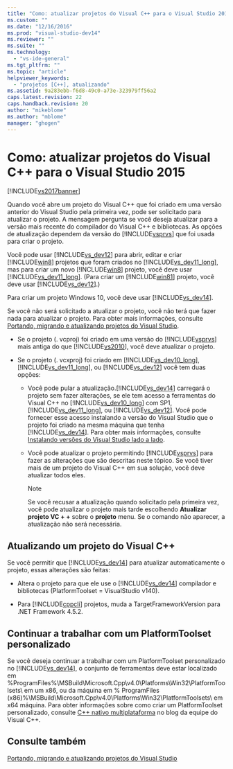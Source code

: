 ```yaml
---
title: "Como: atualizar projetos do Visual C++ para o Visual Studio 2015 | Microsoft Docs"
ms.custom: ""
ms.date: "12/16/2016"
ms.prod: "visual-studio-dev14"
ms.reviewer: ""
ms.suite: ""
ms.technology: 
  - "vs-ide-general"
ms.tgt_pltfrm: ""
ms.topic: "article"
helpviewer_keywords: 
  - "projetos [C++], atualizando"
ms.assetid: 9a283ebb-f6d8-49c0-a73e-323979ff56a2
caps.latest.revision: 22
caps.handback.revision: 20
author: "mikeblome"
ms.author: "mblome"
manager: "ghogen"
---
```

# Como: atualizar projetos do Visual C++ para o Visual Studio 2015
[!INCLUDE[vs2017banner](../code-quality/includes/vs2017banner.md)]

Quando você abre um projeto do Visual C\+\+ que foi criado em uma versão anterior do Visual Studio pela primeira vez, pode ser solicitado para atualizar o projeto. A mensagem pergunta se você deseja atualizar para a versão mais recente do compilador do Visual C\+\+ e bibliotecas. As opções de atualização dependem da versão do [!INCLUDE[vsprvs](../code-quality/includes/vsprvs_md.md)] que foi usada para criar o projeto.  
  
 Você pode usar [!INCLUDE[vs_dev12](../data-tools/includes/vs_dev12_md.md)] para abrir, editar e criar [!INCLUDE[win8](../debugger/includes/win8_md.md)] projetos que foram criados no [!INCLUDE[vs_dev11_long](../data-tools/includes/vs_dev11_long_md.md)], mas para criar um novo [!INCLUDE[win8](../debugger/includes/win8_md.md)] projeto, você deve usar [!INCLUDE[vs_dev11_long](../data-tools/includes/vs_dev11_long_md.md)]. \(Para criar um [!INCLUDE[win81](../debugger/includes/win81_md.md)] projeto, você deve usar [!INCLUDE[vs_dev12](../data-tools/includes/vs_dev12_md.md)].\)  
  
 Para criar um projeto Windows 10, você deve usar [!INCLUDE[vs_dev14](../porting/includes/vs_dev14_md.md)].  
  
 Se você não será solicitado a atualizar o projeto, você não terá que fazer nada para atualizar o projeto. Para obter mais informações, consulte [Portando, migrando e atualizando projetos do Visual Studio](../porting/porting-migrating-and-upgrading-visual-studio-projects.md).  
  
-   Se o projeto \(. vcproj\) foi criado em uma versão do [!INCLUDE[vsprvs](../code-quality/includes/vsprvs_md.md)] mais antiga do que [!INCLUDE[vs2010](../modeling/includes/vs2010_md.md)], você deve atualizar o projeto.  
  
-   Se o projeto \(. vcxproj\) foi criado em [!INCLUDE[vs_dev10_long](../code-quality/includes/vs_dev10_long_md.md)],  [!INCLUDE[vs_dev11_long](../data-tools/includes/vs_dev11_long_md.md)], ou [!INCLUDE[vs_dev12](../data-tools/includes/vs_dev12_md.md)] você tem duas opções:  
  
    -   Você pode pular a atualização.[!INCLUDE[vs_dev14](../porting/includes/vs_dev14_md.md)] carregará o projeto sem fazer alterações, se ele tem acesso a ferramentas do Visual C\+\+ no [!INCLUDE[vs_dev10_long](../code-quality/includes/vs_dev10_long_md.md)] com SP1,  [!INCLUDE[vs_dev11_long](../data-tools/includes/vs_dev11_long_md.md)], ou [!INCLUDE[vs_dev12](../data-tools/includes/vs_dev12_md.md)]. Você pode fornecer esse acesso instalando a versão do Visual Studio que o projeto foi criado na mesma máquina que tenha [!INCLUDE[vs_dev14](../porting/includes/vs_dev14_md.md)]. Para obter mais informações, consulte [Instalando versões do Visual Studio lado a lado](../Topic/Installing%20Visual%20Studio%20Versions%20Side-by-Side.md).  
  
    -   Você pode atualizar o projeto permitindo [!INCLUDE[vsprvs](../code-quality/includes/vsprvs_md.md)] para fazer as alterações que são descritas neste tópico. Se você tiver mais de um projeto do Visual C\+\+ em sua solução, você deve atualizar todos eles.  
  
        > [!NOTE]
        >  Se você recusar a atualização quando solicitado pela primeira vez, você pode atualizar o projeto mais tarde escolhendo **Atualizar projeto VC \+ \+** sobre o **projeto** menu. Se o comando não aparecer, a atualização não será necessária.  
  
## Atualizando um projeto do Visual C\+\+  
 Se você permitir que [!INCLUDE[vs_dev14](../porting/includes/vs_dev14_md.md)] para atualizar automaticamente o projeto, essas alterações são feitas:  
  
-   Altera o projeto para que ele use o [!INCLUDE[vs_dev14](../porting/includes/vs_dev14_md.md)] compilador e bibliotecas \(PlatformToolset \= VisualStudio v140\).  
  
-   Para [!INCLUDE[cppcli](../misc/includes/cppcli_md.md)] projetos, muda a TargetFrameworkVersion para .NET Framework 4.5.2.  
  
## Continuar a trabalhar com um PlatformToolset personalizado  
 Se você deseja continuar a trabalhar com um PlatformToolset personalizado no [!INCLUDE[vs_dev14](../porting/includes/vs_dev14_md.md)], o conjunto de ferramentas deve estar localizado em %ProgramFiles%\\MSBuild\\Microsoft.Cpp\\v4.0\\Platforms\\Win32\\PlatformToolsets\\ em um x86, ou da máquina em % ProgramFiles \(x86\)%\\MSBuild\\Microsoft.Cpp\\v4.0\\Platforms\\Win32\\PlatformToolsets\\ em x64 máquina. Para obter informações sobre como criar um PlatformToolset personalizado, consulte [C\+\+ nativo multiplataforma](http://go.microsoft.com/fwlink/?LinkId=248587) no blog da equipe do Visual C\+\+.  
  
## Consulte também  
 [Portando, migrando e atualizando projetos do Visual Studio](../porting/porting-migrating-and-upgrading-visual-studio-projects.md)